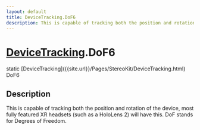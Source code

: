```yaml
---
layout: default
title: DeviceTracking.DoF6
description: This is capable of tracking both the position and rotation of the device, most fully featured XR headsets (such as a HoloLens 2) will have this. DoF stands for Degrees of Freedom.
---
```

# [DeviceTracking]({{site.url}}/Pages/StereoKit/DeviceTracking.html).DoF6

<div class='signature' markdown='1'>
static [DeviceTracking]({{site.url}}/Pages/StereoKit/DeviceTracking.html) DoF6
</div>

## Description
This is capable of tracking both the position and rotation of the device,
most fully featured XR headsets (such as a HoloLens 2) will have this.
DoF stands for Degrees of Freedom.

